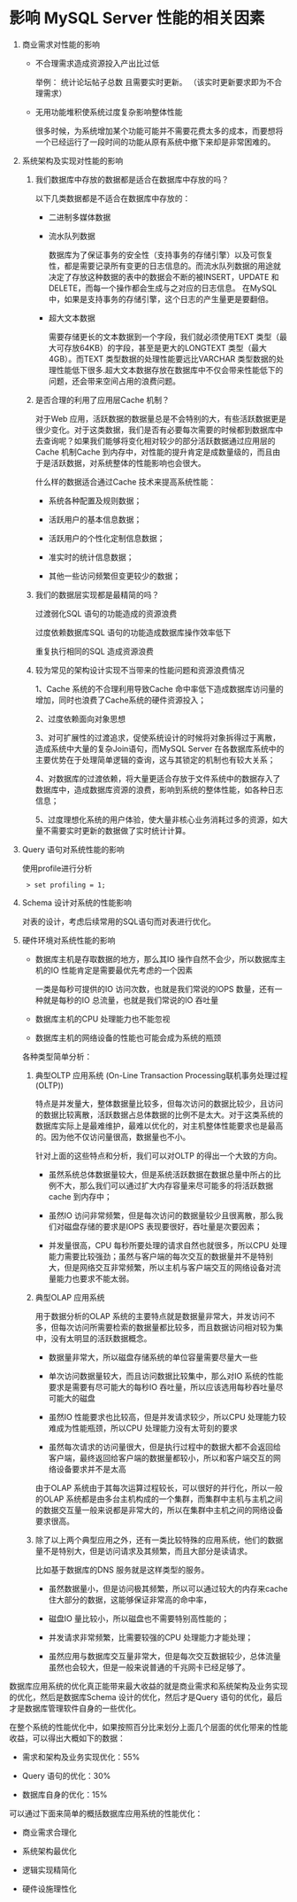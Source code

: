 # 影响 MySQL Server 性能的相关因素


1. 商业需求对性能的影响

    * 不合理需求造成资源投入产出比过低

        举例： 统计论坛帖子总数 且需要实时更新。 （该实时更新要求即为不合理需求）

    * 无用功能堆积使系统过度复杂影响整体性能

        很多时候，为系统增加某个功能可能并不需要花费太多的成本，而要想将一个已经运行了一段时间的功能从原有系统中撤下来却是非常困难的。

2. 系统架构及实现对性能的影响

    1. 我们数据库中存放的数据都是适合在数据库中存放的吗？

        以下几类数据都是不适合在数据库中存放的：

        * 二进制多媒体数据

        * 流水队列数据

            数据库为了保证事务的安全性（支持事务的存储引擎）以及可恢复性，都是需要记录所有变更的日志信息的。而流水队列数据的用途就决定了存放这种数据的表中的数据会不断的被INSERT，UPDATE 和DELETE，而每一个操作都会生成与之对应的日志信息。 在MySQL中，如果是支持事务的存储引擎，这个日志的产生量更是要翻倍。

        * 超大文本数据

            需要存储更长的文本数据到一个字段，我们就必须使用TEXT 类型（最大可存放64KB）的字段，甚至是更大的LONGTEXT 类型（最大4GB）。而TEXT 类型数据的处理性能要远比VARCHAR 类型数据的处理性能低下很多.超大文本数据存放在数据库中不仅会带来性能低下的问题，还会带来空间占用的浪费问题。

    2. 是否合理的利用了应用层Cache 机制？

        对于Web 应用，活跃数据的数据量总是不会特别的大，有些活跃数据更是很少变化。对于这类数据，我们是否有必要每次需要的时候都到数据库中去查询呢？如果我们能够将变化相对较少的部分活跃数据通过应用层的Cache 机制Cache 到内存中，对性能的提升肯定是成数量级的，而且由于是活跃数据，对系统整体的性能影响也会很大。

        什么样的数据适合通过Cache 技术来提高系统性能：

        * 系统各种配置及规则数据；

        * 活跃用户的基本信息数据；

        * 活跃用户的个性化定制信息数据；

        * 准实时的统计信息数据；

        * 其他一些访问频繁但变更较少的数据；

    3. 我们的数据层实现都是最精简的吗？

        过渡弱化SQL 语句的功能造成的资源浪费

        过度依赖数据库SQL 语句的功能造成数据库操作效率低下

        重复执行相同的SQL 造成资源浪费


    4. 较为常见的架构设计实现不当带来的性能问题和资源浪费情况

        1、Cache 系统的不合理利用导致Cache 命中率低下造成数据库访问量的增加，同时也浪费了Cache系统的硬件资源投入；

        2、过度依赖面向对象思想

        3、对可扩展性的过渡追求，促使系统设计的时候将对象拆得过于离散，造成系统中大量的复杂Join语句，而MySQL Server 在各数据库系统中的主要优势在于处理简单逻辑的查询，这与其锁定的机制也有较大关系；
        
        4、对数据库的过渡依赖，将大量更适合存放于文件系统中的数据存入了数据库中，造成数据库资源的浪费，影响到系统的整体性能，如各种日志信息；

        5、过度理想化系统的用户体验，使大量非核心业务消耗过多的资源，如大量不需要实时更新的数据做了实时统计计算。

5. Query 语句对系统性能的影响

    使用profile进行分析

        > set profiling = 1;

6. Schema 设计对系统的性能影响

    对表的设计，考虑后续常用的SQL语句而对表进行优化。

7. 硬件环境对系统性能的影响

    * 数据库主机是存取数据的地方，那么其IO 操作自然不会少，所以数据库主机的IO 性能肯定是需要最优先考虑的一个因素

        一类是每秒可提供的IO 访问次数，也就是我们常说的IOPS 数量，还有一种就是每秒的IO 总流量，也就是我们常说的IO 吞吐量

    * 数据库主机的CPU 处理能力也不能忽视 

    * 数据库主机的网络设备的性能也可能会成为系统的瓶颈

    各种类型简单分析：

    1. 典型OLTP 应用系统 (On-Line Transaction Processing联机事务处理过程(OLTP))

        特点是并发量大，整体数据量比较多，但每次访问的数据比较少，且访问的数据比较离散，活跃数据占总体数据的比例不是太大。对于这类系统的数据库实际上是最难维护，最难以优化的，对主机整体性能要求也是最高的。因为他不仅访问量很高，数据量也不小。

        针对上面的这些特点和分析，我们可以对OLTP 的得出一个大致的方向。

        * 虽然系统总体数据量较大，但是系统活跃数据在数据总量中所占的比例不大，那么我们可以通过扩大内存容量来尽可能多的将活跃数据cache 到内存中；

        * 虽然IO 访问非常频繁，但是每次访问的数据量较少且很离散，那么我们对磁盘存储的要求是IOPS 表现要很好，吞吐量是次要因素；

        * 并发量很高，CPU 每秒所要处理的请求自然也就很多，所以CPU 处理能力需要比较强劲；虽然与客户端的每次交互的数据量并不是特别大，但是网络交互非常频繁，所以主机与客户端交互的网络设备对流量能力也要求不能太弱。

    2. 典型OLAP 应用系统

        用于数据分析的OLAP 系统的主要特点就是数据量非常大，并发访问不多，但每次访问所需要检索的数据量都比较多，而且数据访问相对较为集中，没有太明显的活跃数据概念。

        * 数据量非常大，所以磁盘存储系统的单位容量需要尽量大一些

        * 单次访问数据量较大，而且访问数据比较集中，那么对IO 系统的性能要求是需要有尽可能大的每秒IO 吞吐量，所以应该选用每秒吞吐量尽可能大的磁盘

        * 虽然IO 性能要求也比较高，但是并发请求较少，所以CPU 处理能力较难成为性能瓶颈，所以CPU 处理能力没有太苛刻的要求

        * 虽然每次请求的访问量很大，但是执行过程中的数据大都不会返回给客户端，最终返回给客户端的数据量都较小，所以和客户端交互的网络设备要求并不是太高

        由于OLAP 系统由于其每次运算过程较长，可以很好的并行化，所以一般的OLAP 系统都是由多台主机构成的一个集群，而集群中主机与主机之间的数据交互量一般来说都是非常大的，所以在集群中主机之间的网络设备要求很高。

    3. 除了以上两个典型应用之外，还有一类比较特殊的应用系统，他们的数据量不是特别大，但是访问请求及其频繁，而且大部分是读请求。

        比如基于数据库的DNS 服务就是这样类型的服务。

        * 虽然数据量小，但是访问极其频繁，所以可以通过较大的内存来cache 住大部分的数据，这能够保证非常高的命中率，

        * 磁盘IO 量比较小，所以磁盘也不需要特别高性能的；

        * 并发请求非常频繁，比需要较强的CPU 处理能力才能处理；
        
        * 虽然应用与数据库交互量非常大，但是每次交互数据较少，总体流量虽然也会较大，但是一般来说普通的千兆网卡已经足够了。

数据库应用系统的优化真正能带来最大收益的就是商业需求和系统架构及业务实现的优化，然后是数据库Schema 设计的优化，然后才是Query 语句的优化，最后才是数据库管理软件自身的一些优化。


在整个系统的性能优化中，如果按照百分比来划分上面几个层面的优化带来的性能收益，可以得出大概如下的数据：

* 需求和架构及业务实现优化：55%

* Query 语句的优化：30%

* 数据库自身的优化：15%

可以通过下面来简单的概括数据库应用系统的性能优化：

* 商业需求合理化

* 系统架构最优化

* 逻辑实现精简化

* 硬件设施理性化